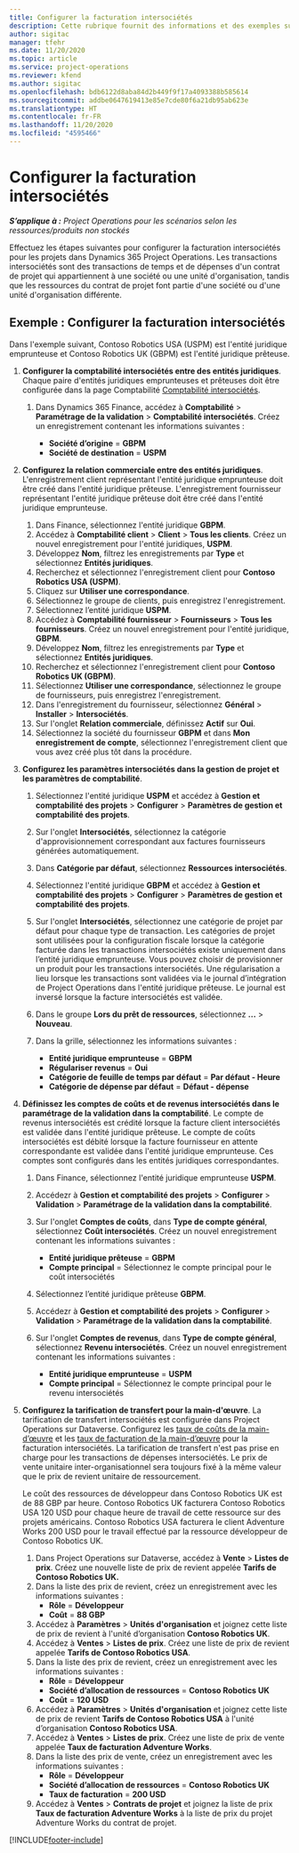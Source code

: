 ```yaml
---
title: Configurer la facturation intersociétés
description: Cette rubrique fournit des informations et des exemples sur la configuration de la facturation intersociétés pour les projets.
author: sigitac
manager: tfehr
ms.date: 11/20/2020
ms.topic: article
ms.service: project-operations
ms.reviewer: kfend
ms.author: sigitac
ms.openlocfilehash: bdb6122d8aba84d2b449f9f17a4093388b585614
ms.sourcegitcommit: addbe0647619413e85e7cde80f6a21db95ab623e
ms.translationtype: HT
ms.contentlocale: fr-FR
ms.lasthandoff: 11/20/2020
ms.locfileid: "4595466"
---
```

# <a name="configure-intercompany-invoicing"></a>Configurer la facturation intersociétés

_**S’applique à :** Project Operations pour les scénarios selon les ressources/produits non stockés_

Effectuez les étapes suivantes pour configurer la facturation intersociétés pour les projets dans Dynamics 365 Project Operations. Les transactions intersociétés sont des transactions de temps et de dépenses d'un contrat de projet qui appartiennent à une société ou une unité d'organisation, tandis que les ressources du contrat de projet font partie d'une société ou d'une unité d'organisation différente.

## <a name="example-configure-intercompany-invoicing"></a>Exemple : Configurer la facturation intersociétés

Dans l'exemple suivant, Contoso Robotics USA (USPM) est l'entité juridique emprunteuse et Contoso Robotics UK (GBPM) est l'entité juridique prêteuse. 

1. **Configurer la comptabilité intersociétés entre des entités juridiques**. Chaque paire d'entités juridiques emprunteuses et prêteuses doit être configurée dans la page Comptabilité [Comptabilité intersociétés](https://docs.microsoft.com/dynamics365/finance/general-ledger/intercompany-accounting-setup).
    
    1. Dans Dynamics 365 Finance, accédez à **Comptabilité** > **Paramétrage de la validation** > **Comptabilité intersociétés**. Créez un enregistrement contenant les informations suivantes :

        - **Société d’origine** = **GBPM**
        - **Société de destination** = **USPM**

2. **Configurez la relation commerciale entre des entités juridiques**. L'enregistrement client représentant l'entité juridique emprunteuse doit être créé dans l'entité juridique prêteuse. L'enregistrement fournisseur représentant l'entité juridique prêteuse doit être créé dans l'entité juridique emprunteuse.

     1. Dans Finance, sélectionnez l'entité juridique **GBPM**.
     2. Accédez à **Comptabilité client** > **Client** > **Tous les clients**. Créez un nouvel enregistrement pour l'entité juridiques, **USPM**.
     3. Développez **Nom**, filtrez les enregistrements par **Type** et sélectionnez **Entités juridiques**. 
     4. Recherchez et sélectionnez l'enregistrement client pour **Contoso Robotics USA (USPM)**.
     5. Cliquez sur **Utiliser une correspondance**. 
     6. Sélectionnez le groupe de clients, puis enregistrez l'enregistrement.
     7. Sélectionnez l’entité juridique **USPM**.
     8. Accédez à **Comptabilité fournisseur** > **Fournisseurs** > **Tous les fournisseurs**. Créez un nouvel enregistrement pour l'entité juridique, **GBPM**.
     9. Développez **Nom**, filtrez les enregistrements par **Type** et sélectionnez **Entités juridiques**. 
     10. Recherchez et sélectionnez l'enregistrement client pour **Contoso Robotics UK (GBPM)**.
     11. Sélectionnez **Utiliser une correspondance**, sélectionnez le groupe de fournisseurs, puis enregistrez l'enregistrement.
     12. Dans l'enregistrement du fournisseur, sélectionnez **Général** > **Installer** > **Intersociétés**.
     13. Sur l'onglet **Relation commerciale**, définissez **Actif** sur **Oui**.
     14. Sélectionnez la société du fournisseur **GBPM** et dans **Mon enregistrement de compte**, sélectionnez l'enregistrement client que vous avez créé plus tôt dans la procédure.

3. **Configurez les paramètres intersociétés dans la gestion de projet et les paramètres de comptabilité**. 

    1. Sélectionnez l'entité juridique **USPM** et accédez à **Gestion et comptabilité des projets** > **Configurer** > **Paramètres de gestion et comptabilité des projets**.
    2. Sur l'onglet **Intersociétés**, sélectionnez la catégorie d'approvisionnement correspondant aux factures fournisseurs générées automatiquement.
    3. Dans **Catégorie par défaut**, sélectionnez **Ressources intersociétés**.
    4. Sélectionnez l'entité juridique **GBPM** et accédez à **Gestion et comptabilité des projets** > **Configurer** > **Paramètres de gestion et comptabilité des projets**.
    5. Sur l'onglet **Intersociétés**, sélectionnez une catégorie de projet par défaut pour chaque type de transaction. Les catégories de projet sont utilisées pour la configuration fiscale lorsque la catégorie facturée dans les transactions intersociétés existe uniquement dans l’entité juridique emprunteuse. Vous pouvez choisir de provisionner un produit pour les transactions intersociétés. Une régularisation a lieu lorsque les transactions sont validées via le journal d’intégration de Project Operations dans l'entité juridique prêteuse. Le journal est inversé lorsque la facture intersociétés est validée.
    6. Dans le groupe **Lors du prêt de ressources**, sélectionnez **...** > **Nouveau**. 
    7. Dans la grille, sélectionnez les informations suivantes :

          - **Entité juridique emprunteuse** = **GBPM**
          - **Régulariser revenus** = **Oui**
          - **Catégorie de feuille de temps par défaut** = **Par défaut - Heure**
          - **Catégorie de dépense par défaut** = **Défaut - dépense**

4. **Définissez les comptes de coûts et de revenus intersociétés dans le paramétrage de la validation dans la comptabilité**. Le compte de revenus intersociétés est crédité lorsque la facture client intersociétés est validée dans l'entité juridique prêteuse. Le compte de coûts intersociétés est débité lorsque la facture fournisseur en attente correspondante est validée dans l'entité juridique emprunteuse. Ces comptes sont configurés dans les entités juridiques correspondantes. 
      
     1. Dans Finance, sélectionnez l'entité juridique emprunteuse **USPM**. 
     2. Accédezr à **Gestion et comptabilité des projets** > **Configurer** > **Validation** > **Paramétrage de la validation dans la comptabilité**. 
     3. Sur l'onglet **Comptes de coûts**, dans **Type de compte général**, sélectionnez **Coût intersociétés**. Créez un nouvel enregistrement contenant les informations suivantes :
      
        - **Entité juridique prêteuse** = **GBPM**
        - **Compte principal** = Sélectionnez le compte principal pour le coût intersociétés
        
     4. Sélectionnez l’entité juridique prêteuse **GBPM**. 
     5. Accédezr à **Gestion et comptabilité des projets** > **Configurer** > **Validation** > **Paramétrage de la validation dans la comptabilité**. 
     6. Sur l'onglet **Comptes de revenus**, dans **Type de compte général**, sélectionnez **Revenu intersociétés**. Créez un nouvel enregistrement contenant les informations suivantes :

        - **Entité juridique emprunteuse** = **USPM**
        - **Compte principal** = Sélectionnez le compte principal pour le revenu intersociétés 

5. **Configurez la tarification de transfert pour la main-d'œuvre**. La tarification de transfert intersociétés est configurée dans Project Operations sur Dataverse. Configurez les [taux de coûts de la main-d’œuvre](../pricing-costing/set-up-labor-cost-rate.md#transfer-pricing-and-costs-for-resources-outside-of-your-division-or-legal-entity) et les [taux de facturation de la main-d’œuvre](../pricing-costing/set-up-labor-bill-rate.md#transfer-pricing-or-set-up-bill-rates-for-resources-from-other-organizational-units-or-divisions) pour la facturation intersociétés. La tarification de transfert n'est pas prise en charge pour les transactions de dépenses intersociétés. Le prix de vente unitaire inter-organisationnel sera toujours fixé à la même valeur que le prix de revient unitaire de ressourcement.

      Le coût des ressources de développeur dans Contoso Robotics UK est de 88 GBP par heure. Contoso Robotics UK facturera Contoso Robotics USA 120 USD pour chaque heure de travail de cette ressource sur des projets américains. Contoso Robotics USA facturera le client Adventure Works 200 USD pour le travail effectué par la ressource développeur de Contoso Robotics UK.

      1. Dans Project Operations sur Dataverse, accédez à **Vente** > **Listes de prix**. Créez une nouvelle liste de prix de revient appelée **Tarifs de Contoso Robotics UK.** 
      2. Dans la liste des prix de revient, créez un enregistrement avec les informations suivantes :
         - **Rôle** = **Développeur**
         - **Coût** = **88 GBP**
      3. Accédez à **Paramètres** > **Unités d'organisation** et joignez cette liste de prix de revient à l'unité d’organisation **Contoso Robotics UK**.
      4. Accédez à **Ventes** > **Listes de prix**. Créez une liste de prix de revient appelée **Tarifs de Contoso Robotics USA**. 
      5. Dans la liste des prix de revient, créez un enregistrement avec les informations suivantes :
          - **Rôle** = **Développeur**
          - **Société d’allocation de ressources** = **Contoso Robotics UK**
          - **Coût** = **120 USD**
      6. Accédez à **Paramètres** > **Unités d'organisation** et joignez cette liste de prix de revient **Tarifs de Contoso Robotics USA** à l'unité d’organisation **Contoso Robotics USA**.
      7. Accédez à **Ventes** > **Listes de prix**. Créez une liste de prix de vente appelée **Taux de facturation Adventure Works**. 
      8. Dans la liste des prix de vente, créez un enregistrement avec les informations suivantes :
          - **Rôle** = **Développeur**
          - **Société d’allocation de ressources** = **Contoso Robotics UK**
          - **Taux de facturation** = **200 USD**
      9. Accédez à **Ventes** > **Contrats de projet** et joignez la liste de prix **Taux de facturation Adventure Works** à la liste de prix du projet Adventure Works du contrat de projet.


[!INCLUDE[footer-include](../includes/footer-banner.md)]